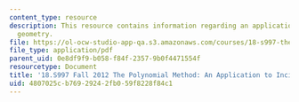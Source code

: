 ```yaml
---
content_type: resource
description: This resource contains information regarding an application to incidence
  geometry.
file: https://ol-ocw-studio-app-qa.s3.amazonaws.com/courses/18-s997-the-polynomial-method-fall-2012/4807025cb76929242fb059f8228f84c1_MIT18_S997F12_lec15.pdf
file_type: application/pdf
parent_uid: 0e8df9f9-b058-f84f-2357-9b0f4471554f
resourcetype: Document
title: '18.S997 Fall 2012 The Polynomial Method: An Application to Incidence Geometry'
uid: 4807025c-b769-2924-2fb0-59f8228f84c1
---
```

